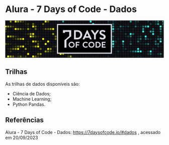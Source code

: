 # Alura - 7 Days of Code - Dados
![7DayOfCode-Logo](./imgs/7DayOfCode-Logo.jpg)


## Trilhas
As trilhas de dados disponíveis são:
- Ciência de Dados;
- Machine Learning;
- Python Pandas.


## Referências
Alura - 7 Days of Code - Dados:
https://7daysofcode.io/#dados
 , acessado em 20/09/2023